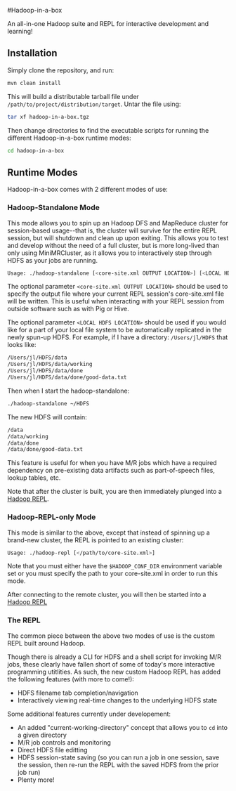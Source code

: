 #Hadoop-in-a-box

An all-in-one Hadoop suite and REPL for interactive development and learning!

## Installation

Simply clone the repository, and run:

```bash
mvn clean install
```

This will build a distributable tarball file under ```/path/to/project/distribution/target```. Untar the file using:

```bash
tar xf hadoop-in-a-box.tgz
```

Then change directories to find the executable scripts for running the different Hadoop-in-a-box runtime modes:

```bash
cd hadoop-in-a-box
```

## Runtime Modes

Hadoop-in-a-box comes with 2 different modes of use:

### Hadoop-Standalone Mode

This mode allows you to spin up an Hadoop DFS and MapReduce cluster for session-based usage--that is, the cluster will survive for the entire REPL session, but will shutdown and clean up upon exiting. This allows you to test and develop without the need of a full cluster, but is more long-lived than only using MiniMRCluster, as it allows you to interactively step through HDFS as your jobs are running.

```bash
Usage: ./hadoop-standalone [<core-site.xml OUTPUT LOCATION>] [<LOCAL HDFS LOCATION>]
```

The optional parameter ```<core-site.xml OUTPUT LOCATION>``` should be used to specify the output file where your current REPL session's core-site.xml file will be written. This is useful when interacting with your REPL session from outside software such as with Pig or Hive.

The optional parameter ```<LOCAL HDFS LOCATION>``` should be used if you would like for a part of your local file system to be automatically replicated in the newly spun-up HDFS. For example, if I have a directory: ```/Users/jl/HDFS``` that looks like:

```bash
/Users/jl/HDFS/data
/Users/jl/HDFS/data/working
/Users/jl/HDFS/data/done
/Users/jl/HDFS/data/done/good-data.txt
```

Then when I start the hadoop-standalone:

```bash
./hadoop-standalone ~/HDFS
```

The new HDFS will contain:

```bash
/data
/data/working
/data/done
/data/done/good-data.txt
```

This feature is useful for when you have M/R jobs which have a required dependency on pre-existing data artifacts such as part-of-speech files, lookup tables, etc.

Note that after the cluster is built, you are then immediately plunged into a [Hadoop REPL](#the-repl).

### Hadoop-REPL-only Mode

This mode is similar to the above, except that instead of spinning up a brand-new cluster, the REPL is pointed to an existing cluster:

```bash
Usage: ./hadoop-repl [</path/to/core-site.xml>]
```

Note that you must either have the ```$HADOOP_CONF_DIR``` environment variable set or you must specify the path to your core-site.xml in order to run this mode.

After connecting to the remote cluster, you will then be started into a [Hadoop REPL](#the-repl)

### The REPL

The common piece between the above two modes of use is the custom REPL built around Hadoop.

Though there is already a CLI for HDFS and a shell script for invoking M/R jobs, these clearly have fallen short of some of today's more interactive programming utitlities. As such, the new custom Hadoop REPL has added the following features (with more to come!):
* HDFS filename tab completion/navigation
* Interactively viewing real-time changes to the underlying HDFS state

Some additional features currently under developement:
* An added "current-working-directory" concept that allows you to ```cd``` into a given directory
* M/R job controls and monitoring
* Direct HDFS file editting
* HDFS session-state saving (so you can run a job in one session, save the session, then re-run the REPL with the saved HDFS from the prior job run)
* Plenty more!

